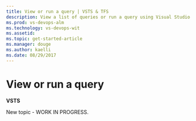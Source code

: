 ```yaml
---
title: View or run a query | VSTS & TFS
description: View a list of queries or run a query using Visual Studio Team Services (VSTS) and Team Foundation Server (TFS)
ms.prod: vs-devops-alm
ms.technology: vs-devops-wit
ms.assetid:  
ms.topic: get-started-article
ms.manager: douge
ms.author: kaelli
ms.date: 08/29/2017  
---
```



# View or run a query   

<b>VSTS</b> 

New topic - WORK IN PROGRESS.  